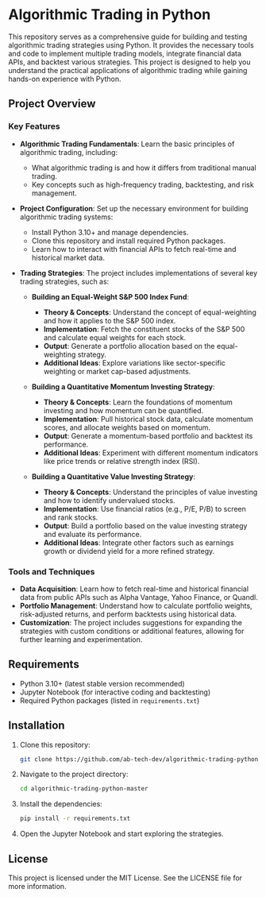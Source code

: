 # Algorithmic Trading in Python

This repository serves as a comprehensive guide for building and testing algorithmic trading strategies using Python. It provides the necessary tools and code to implement multiple trading models, integrate financial data APIs, and backtest various strategies. This project is designed to help you understand the practical applications of algorithmic trading while gaining hands-on experience with Python.

## Project Overview

### Key Features

- **Algorithmic Trading Fundamentals**: Learn the basic principles of algorithmic trading, including:
  - What algorithmic trading is and how it differs from traditional manual trading.
  - Key concepts such as high-frequency trading, backtesting, and risk management.

- **Project Configuration**: Set up the necessary environment for building algorithmic trading systems:
  - Install Python 3.10+ and manage dependencies.
  - Clone this repository and install required Python packages.
  - Learn how to interact with financial APIs to fetch real-time and historical market data.

- **Trading Strategies**: The project includes implementations of several key trading strategies, such as:
  - **Building an Equal-Weight S&P 500 Index Fund**:
    - **Theory & Concepts**: Understand the concept of equal-weighting and how it applies to the S&P 500 index.
    - **Implementation**: Fetch the constituent stocks of the S&P 500 and calculate equal weights for each stock.
    - **Output**: Generate a portfolio allocation based on the equal-weighting strategy.
    - **Additional Ideas**: Explore variations like sector-specific weighting or market cap-based adjustments.

  - **Building a Quantitative Momentum Investing Strategy**:
    - **Theory & Concepts**: Learn the foundations of momentum investing and how momentum can be quantified.
    - **Implementation**: Pull historical stock data, calculate momentum scores, and allocate weights based on momentum.
    - **Output**: Generate a momentum-based portfolio and backtest its performance.
    - **Additional Ideas**: Experiment with different momentum indicators like price trends or relative strength index (RSI).

  - **Building a Quantitative Value Investing Strategy**:
    - **Theory & Concepts**: Understand the principles of value investing and how to identify undervalued stocks.
    - **Implementation**: Use financial ratios (e.g., P/E, P/B) to screen and rank stocks.
    - **Output**: Build a portfolio based on the value investing strategy and evaluate its performance.
    - **Additional Ideas**: Integrate other factors such as earnings growth or dividend yield for a more refined strategy.

### Tools and Techniques

- **Data Acquisition**: Learn how to fetch real-time and historical financial data from public APIs such as Alpha Vantage, Yahoo Finance, or Quandl.
- **Portfolio Management**: Understand how to calculate portfolio weights, risk-adjusted returns, and perform backtests using historical data.
- **Customization**: The project includes suggestions for expanding the strategies with custom conditions or additional features, allowing for further learning and experimentation.

## Requirements

- Python 3.10+ (latest stable version recommended)
- Jupyter Notebook (for interactive coding and backtesting)
- Required Python packages (listed in `requirements.txt`)

## Installation

1. Clone this repository:
    ```bash
    git clone https://github.com/ab-tech-dev/algorithmic-trading-python-master.git
    ```

2. Navigate to the project directory:
    ```bash
    cd algorithmic-trading-python-master
    ```

3. Install the dependencies:
    ```bash
    pip install -r requirements.txt
    ```

4. Open the Jupyter Notebook and start exploring the strategies.

## License

This project is licensed under the MIT License. See the LICENSE file for more information.

